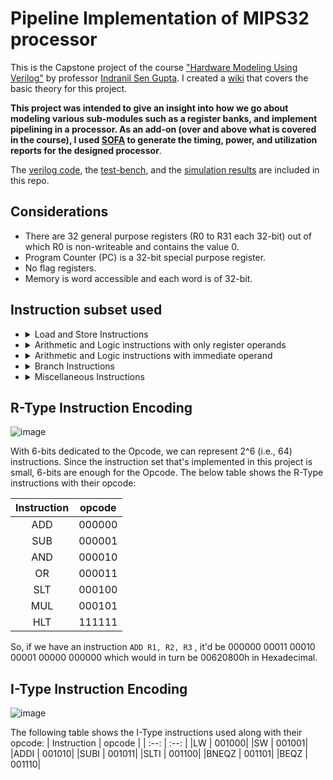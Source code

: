 # Pipeline Implementation of MIPS32 processor
This is the Capstone project of the course ["Hardware Modeling Using Verilog"](https://onlinecourses.nptel.ac.in/noc21_cs60/preview) by professor [Indranil Sen Gupta](http://www.facweb.iitkgp.ac.in/~isg/). I created a [wiki](https://github.com/stativeboss/MIPS32/wiki) that covers the basic theory for this project.

**This project was intended to give an insight into how we go about modeling various sub-modules such as a register banks, and implement pipelining in a processor. As an add-on (over and above what is covered in the course), I used [SOFA](https://github.com/lnis-uofu/SOFA) to generate the timing, power, and utilization reports for the designed processor**. 


The [verilog code](https://github.com/stativeboss/MIPS32/blob/main/RTL/mips.v), the [test-bench](https://github.com/stativeboss/MIPS32/blob/main/RTL/mips_tb.v), and the [simulation results](https://github.com/stativeboss/MIPS32/tree/main/results) are included in this repo.

## Considerations
- There are 32 general purpose registers (R0 to R31 each 32-bit) out of which R0 is non-writeable and contains the value 0.
- Program Counter (PC) is a 32-bit special purpose register.
- No flag registers.
- Memory is word accessible and each word is of 32-bit.

## Instruction subset used
 * <details>
      <summary>Load and Store Instructions</summary>
  
      - LW R1, 20(R2) // Add 20 to the data in R2. The result is taken as an address and the data present in that memory address is stored in R1.
      - SW R1, -3(R2) // Mem [R2-3] = R1 meaning 3 is subtracted from the value in R2 and the content in R1 is stored in that memory address. 
      </details>
      
 * <details>
      <summary>Arithmetic and Logic instructions with only register operands</summary>
  
      - ADD R1, R2, R3 // Add data in R2 and R3 and store the result in R1
      - SUB R1, R2, R3 // Subtract the data in R3 from the data in R2 and store the result in R1
      - MUL R1, R2, R3 // Multiply the data in R2 and R3 and store the result in R1
      - AND R1, R2, R3 // Perform bit-wise AND operation of the data in R2 and R3 and store the result in R1
      - OR R1, R2, R3 // Perform bit-wise OR operation of the data in R2 and R3 and store the result in R1
      - SLT R1, R2, R3 // If the data in R2 is less than the data in R3, set R1 else R1 = 0
      </details>
      
 * <details>
      <summary>Arithmetic and Logic instructions with immediate operand</summary>
  
      - ADDI R1, R2, 2 // Add data in R2 and 2, and store the result in R1
      - SUBI R1, R2, 3 // Subtract 3 from the data in R2, and store the result in R1
      - SLTI R1, R2, 4 // If the data in R2 is less than 4, set R1 else R1 = 0
      </details>
 
 * <details>
      <summary>Branch Instructions</summary>
  
      - BEQZ R1, LABEL // Branch to LABEL if data in R1 is 0
      - BNEQZ R1, LABEL // Branch to LABEL if data in R1 is not 0
      </details>

 * <details>
      <summary>Miscellaneous Instructions</summary>
  
      - HLT // Halt
      </details>
      

## R-Type Instruction Encoding

![image](https://user-images.githubusercontent.com/14873110/172476834-9a5d6750-e088-4ef3-ade8-00d84c7a7943.png)

With 6-bits dedicated to the Opcode, we can represent 2^6 (i.e., 64) instructions. Since the instruction set that's implemented in this project is small, 6-bits are enough for the Opcode. The below table shows the R-Type instructions with their opcode:

     
| Instruction | opcode |
| :--: | :--: |
|ADD | 000000|
|SUB | 000001|
|AND | 000010|
|OR  | 000011|
|SLT | 000100|
|MUL | 000101|
|HLT | 111111|

So, if we have an instruction ```ADD R1, R2, R3``` , it'd be 000000 00011 00010 00001 00000 000000 which would in turn be 00620800h in Hexadecimal.

## I-Type Instruction Encoding

![image](https://user-images.githubusercontent.com/14873110/172482737-b29e2751-5d5e-4330-94cb-a3ac698d6eb5.png)

The following table shows the I-Type instructions used along with their opcode:
| Instruction | opcode |
| :--: | :--: |
|LW | 001000|
|SW | 001001|
|ADDI | 001010|
|SUBI | 001011|
|SLTI | 001100|
|BNEQZ | 001101|
|BEQZ | 001110|

